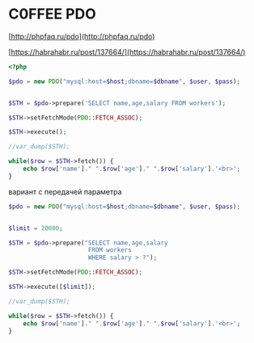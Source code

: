 # C0FFEE PDO

[http://phpfaq.ru/pdo](http://phpfaq.ru/pdo)

[https://habrahabr.ru/post/137664/](https://habrahabr.ru/post/137664/)

```php
<?php

$pdo = new PDO("mysql:host=$host;dbname=$dbname", $user, $pass); 


$STH = $pdo->prepare('SELECT name,age,salary FROM workers');

$STH->setFetchMode(PDO::FETCH_ASSOC); 

$STH->execute();

//var_dump($STH);

while($row = $STH->fetch()) {  
    echo $row['name']." ".$row['age']." ".$row['salary'].'<br>';  
}

```

вариант с передачей параметра

```php
$pdo = new PDO("mysql:host=$host;dbname=$dbname", $user, $pass); 


$limit = 20000;

$STH = $pdo->prepare("SELECT name,age,salary
					  FROM workers
					  WHERE salary > ?");

$STH->setFetchMode(PDO::FETCH_ASSOC); 

$STH->execute([$limit]);

//var_dump($STH);

while($row = $STH->fetch()) {  
    echo $row['name']." ".$row['age']." ".$row['salary'].'<br>';  
}
```




